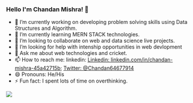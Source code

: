 ### Hello I'm Chandan Mishra! 👋

- 🔭 I’m currently working on developing problem solving skills using Data Structures and Algorithm.
- 🌱 I’m currently learning MERN STACK technologies.
- 👯 I’m looking to collaborate on web and data science live projects.
- 🤔 I’m looking for help with intenship opportunities in web devlopment
- 💬 Ask me about web technologies and cricket.
- 📫 How to reach me: linkedin: [Linkedin: linkedin.com/in/chandan-mishra-45a42715b](https://www.linkedin.com/in/chandan-mishra-45a42715b); [Twitter: @Chandan64677914](https://twitter.com/Chandan64677914)
- 😄 Pronouns: He/His
- ⚡ Fun fact: I spent lots of time on overthinking.


<img src = "https://github-readme-stats.vercel.app/api?username=Gmishra2000&&show_icons=true&title_color=ffffff&icon_color=bb2acf&text_color=daf7dc&bg_color=191919">
